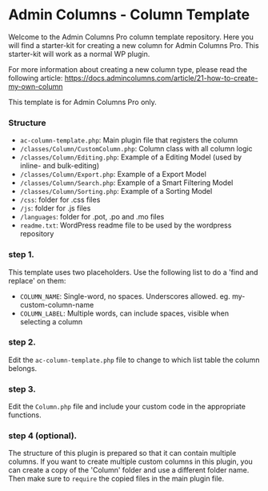 # Admin Columns - Column Template

Welcome to the Admin Columns Pro column template repository.
Here you will find a starter-kit for creating a new column for Admin Columns Pro. This starter-kit will work as a normal WP plugin.

For more information about creating a new column type, please read the following article:
https://docs.admincolumns.com/article/21-how-to-create-my-own-column

This template is for Admin Columns Pro only.

### Structure

* `ac-column-template.php`: Main plugin file that registers the column
* `/classes/Column/CustomColumn.php`: Column class with all column logic
* `/classes/Column/Editing.php`: Example of a Editing Model (used by inline- and bulk-editing)
* `/classes/Column/Export.php`: Example of a Export Model
* `/classes/Column/Search.php`: Example of a Smart Filtering Model
* `/classes/Column/Sorting.php`: Example of a Sorting Model
* `/css`: folder for .css files
* `/js`:  folder for .js files
* `/languages`: folder for .pot, .po and .mo files
* `readme.txt`: WordPress readme file to be used by the wordpress repository

### step 1.

This template uses two placeholders. Use the following list to do a 'find and replace' on them:

* `COLUMN_NAME`: Single-word, no spaces. Underscores allowed. eg. my-custom-column-name
* `COLUMN_LABEL`: Multiple words, can include spaces, visible when selecting a column

### step 2.

Edit the `ac-column-template.php` file to change to which list table the column belongs.

### step 3.

Edit the `Column.php` file and include your custom code in the appropriate functions.

### step 4 (optional).

The structure of this plugin is prepared so that it can contain multiple columns.
If you want to create multiple custom columns in this plugin, you can create a copy of the 'Column' folder and use a 
different folder name. Then make sure to `require` the copied files in the main plugin file.